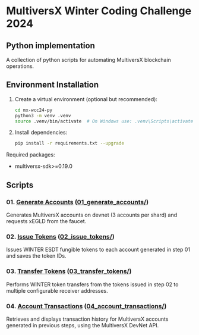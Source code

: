 # MultiversX Winter Coding Challenge 2024

## Python implementation

A collection of python scripts for automating MultiversX blockchain operations.

## Environment Installation

1. Create a virtual environment (optional but recommended):

    ```bash
    cd mx-wcc24-py
    python3 -m venv .venv
    source .venv/bin/activate  # On Windows use: .venv\Scripts\activate
    ```

2. Install dependencies:

    ```bash
    pip install -r requirements.txt --upgrade
    ```

Required packages:

- multiversx-sdk>=0.19.0

## Scripts

### 01. [Generate Accounts](01_generate_accounts/README.md) ([01_generate_accounts/](01_generate_accounts/))

Generates MultiversX accounts on devnet (3 accounts per shard) and requests xEGLD from the faucet.

### 02. [Issue Tokens](02_issue_tokens/README.md) ([02_issue_tokens/](02_issue_tokens/))

Issues WINTER ESDT fungible tokens to each account generated in step 01 and saves the token IDs.

### 03. [Transfer Tokens](03_transfer_tokens/README.md) ([03_transfer_tokens/](03_transfer_tokens/))

Performs WINTER token transfers from the tokens issued in step 02 to multiple configurable receiver addresses.

### 04. [Account Transactions](04_account_transactions/README.md) ([04_account_transactions/](04_account_transactions/))

Retrieves and displays transaction history for MultiversX accounts generated in previous steps, using the MultiversX DevNet API.
